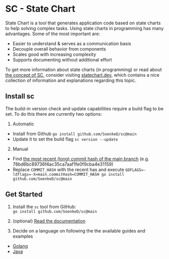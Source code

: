 # SC - State Chart
State Chart is a tool that generates application code based on state charts
to help solving complex tasks. 
Using state charts in programming has many advantages. 
Some of the most important are:
- Easier to understand & serves as a communication basis
- Decouple overall behavior from components
- Scales good with increasing complexity 
- Supports documenting without additional effort

To get more information about state charts (in programming) 
or read about [the concept of SC](docs/concept.md),
consider visiting [statechart.dev](https://statecharts.dev),
which contains a nice collection of information and explanations 
regarding this topic. 

## Install sc
The build-in version check and update capabilities require a build flag to be set.
To do this there are currently two options:

1. Automatic
- Install from Github `go install github.com/SoenkeD/sc@main`
- Update it to set the build flag `sc version --update`

2. Manual
- Find [the most recent (long) commit hash of the main branch](https://github.com/SoenkeD/sc-go-templates/commits/main/) 
(e.g. 78bd6bc89736f4ac35ca7aaf1fe0f9cba4e31159) 
- Replace `COMMIT_HASH` with the recent has and execute `GOFLAGS=-ldflags=-X=main.commitHash=COMMIT_HASH go install github.com/SoenkeD/sc@main`

## Get Started
1. Install the `sc` tool from GitHub: \
`go install github.com/SoenkeD/sc@main`

2. (optional) [Read the documentation](docs/readme.md)

3. Decide on a language on following the the available guides and examples
- [Golang](https://github.com/SoenkeD/sc-go-templates)
- [Java](https://github.com/SoenkeD/sc-java-templates)